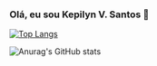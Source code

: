 ### Olá, eu sou **Kepilyn V. Santos** 👋

[![Top Langs](https://github-readme-stats.vercel.app/api/top-langs/?username=NylipekWolf&layout=compact)](https://github.com/anuraghazra/github-readme-stats)


![Anurag's GitHub stats](https://github-readme-stats.vercel.app/api?username=NylipekWolf&_icons=true&theme=midnight-purple)
